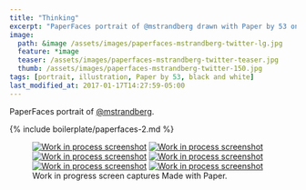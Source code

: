 ```yaml
---
title: "Thinking"
excerpt: "PaperFaces portrait of @mstrandberg drawn with Paper by 53 on an iPad."
image: 
  path: &image /assets/images/paperfaces-mstrandberg-twitter-lg.jpg 
  feature: *image
  teaser: /assets/images/paperfaces-mstrandberg-twitter-teaser.jpg
  thumb: /assets/images/paperfaces-mstrandberg-twitter-150.jpg
tags: [portrait, illustration, Paper by 53, black and white]
last_modified_at: 2017-01-17T14:27:59-05:00
---
```


PaperFaces portrait of [@mstrandberg](http://twitter.com/mstrandberg).

{% include boilerplate/paperfaces-2.md %}

<figure class="third">
	<a href="{{ site.url }}/assets/images/paperfaces-mstrandberg-process-1-lg.jpg"><img src="{{ site.url }}/assets/images/paperfaces-mstrandberg-process-1-600.jpg" alt="Work in process screenshot"></a>
	<a href="{{ site.url }}/assets/images/paperfaces-mstrandberg-process-2-lg.jpg"><img src="{{ site.url }}/assets/images/paperfaces-mstrandberg-process-2-600.jpg" alt="Work in process screenshot"></a>
	<a href="{{ site.url }}/assets/images/paperfaces-mstrandberg-process-3-lg.jpg"><img src="{{ site.url }}/assets/images/paperfaces-mstrandberg-process-3-600.jpg" alt="Work in process screenshot"></a>
	<a href="{{ site.url }}/assets/images/paperfaces-mstrandberg-process-4-lg.jpg"><img src="{{ site.url }}/assets/images/paperfaces-mstrandberg-process-4-600.jpg" alt="Work in process screenshot"></a>
	<a href="{{ site.url }}/assets/images/paperfaces-mstrandberg-process-5-lg.jpg"><img src="{{ site.url }}/assets/images/paperfaces-mstrandberg-process-5-600.jpg" alt="Work in process screenshot"></a>
	<a href="{{ site.url }}/assets/images/paperfaces-mstrandberg-process-6-lg.jpg"><img src="{{ site.url }}/assets/images/paperfaces-mstrandberg-process-6-600.jpg" alt="Work in process screenshot"></a>
	<figcaption>Work in progress screen captures Made with Paper.</figcaption>
</figure>
